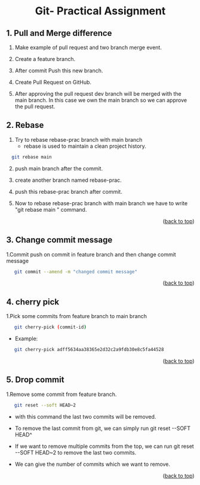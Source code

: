 <a name="readme-top"></a>

<h1 align="center">Git- Practical Assignment</h1> 

## 1. Pull and Merge difference

1. Make example of pull request and two branch merge event.
2. Create a feature branch.

3. After commit Push this new branch.

4. Create Pull Request on GitHub.

5. After approving the pull request dev branch will be merged with the main branch. In this case we own the main branch so we can approve the pull      request.



## 2. Rebase
 
1. Try to rebase rebase-prac branch with main branch
    * rebase is used to maintain a clean project history.
   
  ```sh 
    git rebase main
  ```
  
 2. push main branch after the commit.

 3. create another branch named rebase-prac.

 4. push this rebase-prac branch after commit.

 5. Now to rebase rebase-prac branch with main branch we have to write "git rebase main " command.

<p align="right">(<a href="#readme-top">back to top</a>)</p>


## 3. Change commit message
 1.Commit push on commit in feature branch and then change commit message
  ```sh 
     git commit --amend -m "changed commit message" 
  ```
 
<p align="right">(<a href="#readme-top">back to top</a>)</p>

 
## 4. cherry pick
 1.Pick some commits from feature branch to main branch
  ```sh 
     git cherry-pick (commit-id)  
  ```
  * Example:
  ```sh 
     git cherry-pick adff5634aa38365e2d32c2a9fdb30e8c5fa44528
  ```

<p align="right">(<a href="#readme-top">back to top</a>)</p>

  
 ## 5. Drop commit
  1.Remove some commit from feature branch.
   ```sh 
      git reset --soft HEAD~2 
   ```
  * with this command the last two commits will be removed.

  * To remove the last commit from git, we can simply run git reset --SOFT HEAD^

  * If we want to remove multiple commits from the top, we can run git reset --SOFT HEAD~2 to remove the last two commits.

  * We can give the number of commits which we want to remove.

<p align="right">(<a href="#readme-top">back to top</a>)</p>

